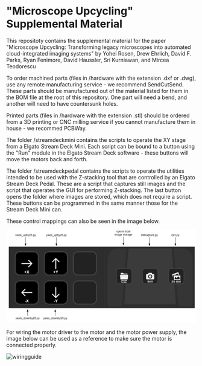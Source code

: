 # "Microscope Upcycling" Supplemental Material

This repositoty contains the supplemental material for the paper "Microscope Upcycling: Transforming legacy microscopes into automated cloud-integrated imaging systems" by Yohei Rosen, Drew Ehrlich, David F. Parks, Ryan Fenimore, David Haussler, Sri Kurniawan, and Mircea Teodorescu

To order machined parts (files in /hardware with the extension .dxf or .dwg), use any remote manufacturing service - we recommend SendCutSend. These parts should be manufactured out of the material listed for them in the BOM file at the root of this repository. One part will need a bend, and another will need to have countersunk holes.

Printed parts (files in /hardware with the extension .stl) should be ordered from a 3D printing or CNC milling service if you cannot manufacture them in house - we recommed PCBWay. 

The folder /streamdeckmini contains the scripts to operate the XY stage from a Elgato Stream Deck Mini. Each script can be bound to a button using the "Run" module in the Elgato Stream Deck software - these buttons will move the motors back and forth.

The folder /streamdeckpedal contains the scripts to operate the utilities intended to be used with the Z-stacking tool that are controlled by an Elgato Stream Deck Pedal. These are a script that captures still images and the script that operates the GUI for performing Z-stacking. The last button opens the folder where images are stored, which does not require a script. These buttons can be programmed in the same manner those for the Stream Deck Mini can.

These control mappings can also be seen in the image below. 

![controlscheme](/stills/controlscheme.PNG)

For wiring the motor driver to the motor and the motor power supply, the image below can be used as a reference to make sure the motor is connected properly.

![wiringguide](/stills/wiringguide.png)
